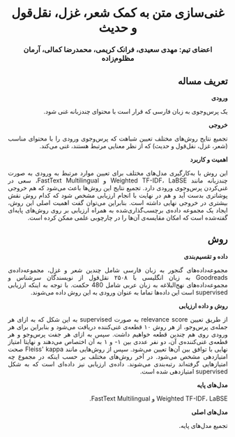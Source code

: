 <div dir=rtl>
<h1 align="center">غنی‌سازی متن به کمک شعر، غزل، نقل‌قول و حدیث</h1>
<h3 align="center">اعضای تیم: مهدی سعیدی، فرانک کریمی، محمدرضا کمالی، آرمان مظلوم‌زاده</h3>
<h2>تعریف مساله</h2>
<b>ورودی</b>
<p align="justify">یک پرس‌وجوی به زبان فارسی که قرار است با محتوای چندزبانه غنی شود.</p>
<b>خروجی</b>
<p align="justify">تجمیع نتایج روش‌های مختلف تعیین شباهت که پرس‌و‌جوی ورودی را با محتوای مناسب (شعر، غزل، نقل‌قول و حدیث) که از نظر معنایی مرتبط هستند، غنی می‌کند.
</p>
<b>اهمیت و کاربرد</b>
<p align="justify">
این روش با به‌کارگیری مدل‌های مختلف برای
تعیین موارد مرتبط به ورودی به صورت چندزبانه مانند Weighted TF-IDF، LaBSE و FastText Multilingual، سعی
در غنی‌کردن پرس‌وجوی ورودی دارد. تجمیع نتایج این روش‌ها باعث می‌شود که هم خروجی پوشاتری بدست آید
و هم در نهایت با انجام ارزیابی مشخص شود که کدام روش نقش بیشتری در خروجی نهایی داشته است.
بنابراین می‌توان گفت اهمیت اصلی این روش،‌ ایجاد یک مجموعه داده‌ی برچسب‌گذاری‌شده
به همراه ارزیابی بر روی روش‌های پایه‌ای گفته‌شده است که امکان مقایسه‌ی آن‌ها را در چارچوبی علمی ممکن کرده است.

</p>
<h2>روش</h2>
<b>داده و تقسیم‌بندی</b>
<p align="justify">
مجموعه‌داده‌های گنجور به زبان فارسی شامل چندین شعر و غزل، مجموعه‌داده‌ی Goodreads به زبان انگلیسی
با ۲۵۰۸ نقل‌قول از نویسندگان سرشناس و مجموعه‌داده‌های نهج‌البلاغه به زبان عربی شامل 480 حکمت.
با توجه به اینکه ارزیابی supervised است این داده‌ها تماما به عنوان ورودی به این روش داده می‌شوند.
</p>
<b>روش و داده ارزیابی</b>
<p align="justify">
از طریق تعیین relevance score به صورت supervised به این شکل که به ازای هر جمله‌ی پرس‌وجو،
از هر روش ۱۰ قطعه‌ی غنی‌کننده دریافت می‌شود و بنابراین برای هر ورودی روی هم چندین قطعه خواهیم داشت.
سپس به ازای هر جفت پرس‌وجو و هر قطعه‌ی غنی‌کننده‌ی آن، دو نفر عددی بین ۱- و ۱ به آن اختصاص می‌دهند 
و نهایتا امتیاز نهایی با توافق بین آن‌ها تعیین می‌شود. سپس از روش‌هایی مانند Fleiss' kappa صحت امتیازدهی مشخص می‌شود. 
در آخر روش‌های مختلف بر حسب اینکه در مجموع چه امتیازهایی گرفته‌اند رتبه‌بندی می‌شوند. داده‌ی ارزیابی نیز داده‌ای است که به شکل supervised امتیازدهی شده است.
</p>
<b>مدل‌های پایه</b>
<p dir=rtl>Weighted TF-IDF، LaBSE و FastText Multilingual.</p>
<b>مدل‌های اصلی</b>
<p>تجمیع مدل‌های پایه.</p>
</div>

